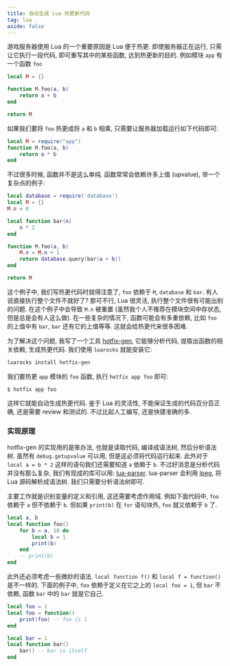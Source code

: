 ```yaml
---
title: 自动生成 Lua 热更新代码
tag: lua
aside: false
---
```

游戏服务器使用 Lua 的一个重要原因是 Lua 便于热更. 即使服务器正在运行, 只需让它执行一段代码, 即可重写其中的某些函数, 达到热更新的目的. 例如模块 `app` 有一个函数 `foo`

```lua
local M = {}

function M.foo(a, b)
    return a + b
end

return M
```

如果我们要将 `foo` 热更成将 `a` 和 `b` 相乘, 只需要让服务器加载运行如下代码即可:

```lua
local M = require("app")
function M.foo(a, b)
    return a * b
end
```

不过很多时候, 函数并不是这么单纯. 函数常常会依赖许多上值 (upvalue), 举一个复杂点的例子:

```lua
local database = require('database')
local M = {}
M.n = 0

local function bar(n)
    n * 2
end

function M.foo(a, b)
    M.n = M.n + 1
    return database.query(bar(a + b))
end

return M
```

这个例子中, 我们写热更代码时就得注意了, `foo` 依赖于 `M`, `database` 和 `bar`. 有人说直接执行整个文件不就好了? 那可不行, Lua 很灵活, 执行整个文件很有可能出别的问题. 在这个例子中会导致 `M.n` 被重置 (虽然我个人不推荐在模块空间中存状态, 但是总是会有人这么做). 在一些复杂的情况下, 函数可能会有多重依赖, 比如 `foo` 的上值中有 `bar`, `bar` 还有它的上值等等. 这就会给热更代来很多困难.

为了解决这个问题, 我写了一个工具 [hotfix-gen](https://github.com/luyuhuang/hotfix-gen), 它能够分析代码, 提取出函数的相关依赖, 生成热更代码. 我们使用 `luarocks` 就能安装它:

```bash
luarocks install hotfix-gen
```

我们要热更 `app` 模块的 `foo` 函数, 执行 `hotfix app foo` 即可:

```
$ hotfix app foo

```

这样它就能自动生成热更代码. 鉴于 Lua 的灵活性, 不能保证生成的代码百分百正确, 还是需要 review 和测试的. 不过比起人工编写, 还是快捷准确的多.

### 实现原理

hotfix-gen 的实现用的是笨办法, 也就是读取代码, 编译成语法树, 然后分析语法树. 虽然有 `debug.getupvalue` 可以用, 但是这必须将代码运行起来. 此外对于 `local a = b * 2` 这样的语句我们还需要知道 `a` 依赖于 `b`. 不过好消息是分析代码并没有那么复杂, 我们有现成的库可以用: [lua-parser](https://github.com/andremm/lua-parser). lua-parser 会利用 [lpeg](/2020/06/24/lpeg.html), 将 Lua 源码解析成语法树. 我们只需要分析语法树即可.

主要工作就是识别变量的定义和引用, 这还需要考虑作用域. 例如下面代码中, `foo` 依赖于 `a` 但不依赖于 `b`. 但如果 `print(b)` 在 `for` 语句块外, `foo` 就又依赖于 `b` 了.

```lua
local a, b
local function foo()
    for b = a, 10 do
        local b = 1
        print(b)
    end
    -- print(b)
end
```

此外还必须考虑一些微妙的语法. `local function f()` 和 `local f = function()` 是不一样的. 下面的例子中, `foo` 依赖于定义在它之上的 `local foo = 1`, 但 `bar` 不依赖, 函数 `bar` 中的 `bar` 就是它自己.

```lua
local foo = 1
local foo = function()
    print(foo) -- foo is 1
end

local bar = 1
local function bar()
    bar() -- bar is itself
end
```
